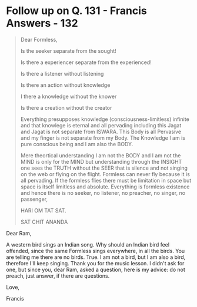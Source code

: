 # Follow up on Q. 131 - Francis Answers - 132

>Dear Formless,
>
>Is the seeker separate from the sought!
>
>Is there a experiencer separate from the experienced!
>
>Is there a listener without listening
>
>Is there an action without knowledge
>
>I there a knowledge without the knower
>
>Is there a creation without the creator
>
>Everything presupposes knowledge (consciousness-limitless) infinite and that knowlege is eternal and all pervading including this Jagat and Jagat is not separate from ISWARA. This Body is all Pervasive and my finger is not separate from my Body. The Knowledge I am is pure conscious being and I am also the BODY.
>
>Mere theortical understanding I am not the BODY and I am not the MIND is only for the MIND but understanding through the INSIGHT one sees the TRUTH without the SEER that is silence and not singing on the web or flying on the flight. Formless can never fly because it is all pervading. If the formless flies there must be limitation in space but space is itself limitless and absolute. Everything is formless existence and hence there is no seeker, no listener, no preacher, no singer, no passenger,
>
>HARI OM TAT SAT.
>
>SAT CHIT ANANDA

Dear Ram,

A western bird sings an Indian song. Why should an Indian bird feel offended, since the same Formless sings everywhere, in all the birds. You are telling me there are no birds. True. I am not a bird, but I am also a bird, therefore I'll keep singing. Thank you for the music lesson. I didn't ask for one, but since you, dear Ram, asked a question, here is my advice: do not preach, just answer, if there are questions.

Love,

Francis


